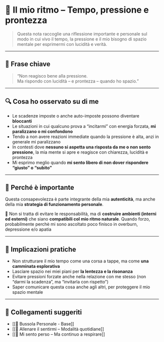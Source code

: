 # 🎵 Il mio ritmo – Tempo, pressione e prontezza

> Questa nota raccoglie una riflessione importante e personale sul modo in cui vivo il tempo, la pressione e il mio bisogno di spazio mentale per esprimermi con lucidità e verità.

---

## 💬 Frase chiave

> “Non reagisco bene alla pressione.  
> Ma rispondo con lucidità – e prontezza – quando ho spazio.”

---

## 🔍 Cosa ho osservato su di me

- Le scadenze imposte o anche auto-imposte possono diventare **bloccanti**
- Le situazioni in cui qualcuno prova a “incitarmi” con energia forzata, **mi paralizzano o mi confondono**
- Tendo a non avere reazioni immediate quando la pressione è alta, anzi in generale mi paralizzano
- In contesti dove **nessuno si aspetta una risposta da me o non sento pressione**, la mia mente si apre e reagisce con chiarezza, lucidità e prontezza
- Mi esprimo meglio quando **mi sento libero di non dover rispondere “giusto” o “subito”**

---

## 🎯 Perché è importante

Questa consapevolezza è parte integrante della mia **autenticità**, ma anche della mia **strategia di funzionamento personale**.

📌 Non si tratta di evitare le responsabilità, ma di **costruire ambienti (interni ed esterni)** che siano **compatibili col mio ritmo naturale**. Quando forzo, probabilmente perchè mi sono ascoltato poco finisco in overburn, depressione e/o apatia

---

## 🌿 Implicazioni pratiche

- Non strutturare il mio tempo come una corsa a tappe, ma come **una camminata esplorativa**
- Lasciare spazio nei miei piani per **la lentezza e la risonanza**
- Evitare pressioni forzate anche nella relazione con me stesso (non “darmi la scadenza”, ma “invitarla con rispetto”)
- Saper comunicare questa cosa anche agli altri, per proteggere il mio spazio mentale

---

## 🔗 Collegamenti suggeriti

- [[📌 Bussola Personale - Base]]
- [[🌱 Allenare il sentirmi – Modalità quotidiane]]
- [[💬 Mi sento perso – Ma continuo a respirare]]
